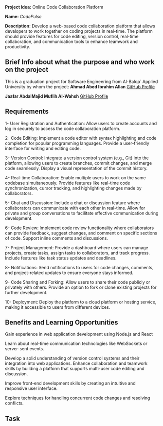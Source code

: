 **Project Idea:** Online Code Collaboration Platform

**Name:** *CodePulse*

**Description:** Develop a web-based code collaboration platform that allows developers to work
together on coding projects in real-time. The platform should provide features for code editing,
version control, real-time collaboration, and communication tools to enhance teamwork and
productivity.



## Brief Info about what the purpose and who work on the project
This is a graduation project for Software Engineering from Al-Balqa` Applied University
by whom the project:
**Ahmad Abed Ibrahim Allan** [GitHub Profile](https://github.com/AhmadAllan)

**Jaafar AbdalMajid Muflih Al-Wahsh** [GitHub Profile](hhttps://github.com/JaafarAbdalmajeed)

## Requirements 
1- User Registration and Authentication: Allow users to create accounts and log in securely to
access the code collaboration platform.

2- Code Editing: Implement a code editor with syntax highlighting and code completion for
popular programming languages. Provide a user-friendly interface for writing and editing
code.

3- Version Control: Integrate a version control system (e.g., Git) into the platform, allowing users
to create branches, commit changes, and merge code seamlessly. Display a visual
representation of the commit history.

4- Real-time Collaboration: Enable multiple users to work on the same codebase
simultaneously. Provide features like real-time code synchronization, cursor tracking, and
highlighting changes made by collaborators.

5- Chat and Discussion: Include a chat or discussion feature where collaborators can
communicate with each other in real-time. Allow for private and group conversations to
facilitate effective communication during development.

6- Code Review: Implement code review functionality where collaborators can provide
feedback, suggest changes, and comment on specific sections of code. Support inline
comments and discussions.

7- Project Management: Provide a dashboard where users can manage projects, create tasks,
assign tasks to collaborators, and track progress. Include features like task status updates and
deadlines.

8- Notifications: Send notifications to users for code changes, comments, and project-related
updates to ensure everyone stays informed.

9- Code Sharing and Forking: Allow users to share their code publicly or privately with others.
Provide an option to fork or clone existing projects for further development.

10- Deployment: Deploy the platform to a cloud platform or hosting service, making it accessible
to users from different devices.


## Benefits and Learning Opportunities
Gain experience in web application development using Node.js and React

Learn about real-time communication technologies like WebSockets or server-sent events.

Develop a solid understanding of version control systems and their integration into web
applications.
Enhance collaboration and teamwork skills by building a platform that supports multi-user
code editing and discussion.

Improve front-end development skills by creating an intuitive and responsive user interface.

Explore techniques for handling concurrent code changes and resolving conflicts.

## Task